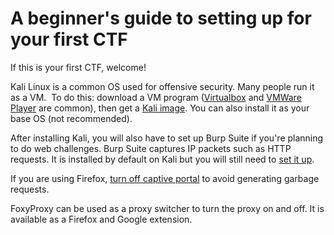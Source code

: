 # A beginner's guide to setting up for your first CTF

If this is your first CTF, welcome! 

Kali Linux is a common OS used for offensive security. Many people run it as a VM. 
To do this: download a VM program ([Virtualbox](https://www.virtualbox.org/) and [VMWare Player](https://www.vmware.com/products/workstation-player/workstation-player-evaluation.html) are common), then get a [Kali image](https://www.offensive-security.com/kali-linux-vm-vmware-virtualbox-image-download/).
You can also install it as your base OS (not recommended).

After installing Kali, you will also have to set up Burp Suite if you're planning to do web challenges. Burp Suite captures IP packets such as HTTP requests. It is installed by default on Kali but you will still need to [set it up](https://portswigger.net/burp/documentation/desktop/tools/proxy/using).

If you are using Firefox, [turn off captive portal](https://support.mozilla.org/en-US/questions/1157121) to avoid generating garbage requests.

FoxyProxy can be used as a proxy switcher to turn the proxy on and off. It is available as a Firefox and Google extension.
